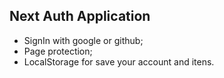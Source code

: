 ## Next Auth Application

- SignIn with google or github;
- Page protection;
- LocalStorage for save your account and itens.
